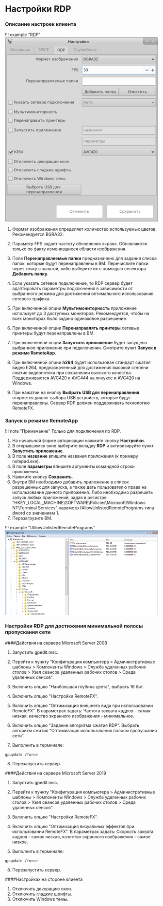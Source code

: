 # Настройки RDP


### Описание настроек клиента
!!! example "RDP"
    ![image](../../_assets/vdi/thin_client/connect_settings_rdp.png)

1. Формат изображения определяет количество используемых цветов. Рекомендуется BGRA32.

1. Параметр FPS задает частоту обновления экрана. Обновляются только по факту изменившиеся области изображения.

1. Поле **Перенаправляемые папки** предназначено для задания списка папок, которые будут перенаправлены в ВМ. 
Перечислите папки через точку с запятой, либо выберите их с помощью селектора **Добавить папку**.

1. Если указать сетевое подключение, то RDP сервер будет адаптировать параметры подключения в зависимости от выбранного 
режима для достижения оптимального использования сетевого трафика.

1. При включенной опции **Мультимониторность** приложение использует до 3 доступных мониторов. Рекомендуется, чтобы 
на всех мониторах было задано одинаковое разрешение. 

1. При включенной опции **Перенаправлять принтеры** сетевые принтеры будут перенаправлены в ВМ.

1. При включенной опции **Запустить приложение** будет запущено выбранное приложение при подключении.
Смотрите пункт **Запуск в режиме RemoteApp**.

1. При включенной опции **h264** будет использован cтандарт сжатия видео h264, предназначенный для достижения высокой 
степени сжатия видеопотока при сохранении высокого качества. Поддерживаются AVC420 и AVC444 на линуксе 
и AVC420 на Windows. 

1. При нажатии на кнопку **Выбрать USB для перенаправления** откроется диалог  выбора USB устройств, которые
будут перенаправлены. Сервер RDP должен поддерживать технологию RemoteFX.
 
      
      
### Запуск в режиме RemoteApp
!!! note "Примечание"
    Только для подключения по RDP.
    

1. На начальной форме авторизации нажмите кнопку **Настройки**.
1. В открывшемся окне выберите вкладку **RDP** и активизируйте пункт **Запустить приложение**.
1. В поле **название** впишите названия приложения (к примеру notepad.exe).
1. В поле **параметры** впишите аргументы командной строки приложения.
1. Нажмите кнопку **Сохранить**.
1. Внутри ВМ необходимо добавить приложение в список разрешенных для запуска, а также дать пользователю права на
 использование данного приложения. Либо необходимо разрешить запуск любых приложений, 
задав в регистре "HKEY_LOCAL_MACHINE\SOFTWARE\Policies\Microsoft\Windows NT\Terminal Services" параметр 
fAllowUnlistedRemotePrograms типа dword со значением 1.
1. Перезагрузите ВМ.

!!! example "fAllowUnlistedRemotePrograms"
    ![image](../../_assets/vdi/thin_client/registry_fAllowUnlistedRemotePrograms.png)
      
      
      
### Настройки RDP для достижения минимальной полосы пропускания сети

####Действия на сервере Microsoft Server 2008

1) Запустить gpedit.msc.

2) Перейти к пункту "Конфигурация компьютера > Административные шаблоны > Компоненты Windows > Служба удаленных рабочих столов > 
Узел сеансов удаленных рабочих столов > Среда удаленных сенсов".

3) Включить опцию "Наибольшая глубина цвета", выбрать 16 бит.

4) Включить опцию "Настройки RemoteFX".

5) Включить опцию "Оптимизация внешнего вида при использовании RemoteFX".
В параметрах задать: Частота захвата кадров - самая низкая, качество экранного изображения - минимальное.

6) Включить опцию "Задание алгоритма сжатия RDP". Выбрать алгоритм сжатия "Оптимизация использования полосы пропускания сети".

7) Выполнить в терминале:
```
gpupdate /force
```

8) Перезапустить сервер.

####Действия на сервере Microsoft Server 2019

1) Запустить gpedit.msc.

2) Перейти к пункту "Конфигурация компьютера > Административные шаблоны > Компоненты Windows > Служба удаленных рабочих столов > 
Узел сеансов удаленных рабочих столов > Среда удаленных сенсов".

3) Включить опцию "Настройки RemoteFX".

4) Включить опцию "Оптимизация визуальных эффектов при использовании RemoteFX".
В параметрах задать: Скорость захвата кадров - самая низкая, качество экранного изображения - самое низкое.

7) Выполнить в терминале:
```
gpupdate /force
```

8) Перезапустить сервер.

####Настройках на стороне клиента
1) Отключить декорацию окон.
2) Отключить гладкие шрифты.
3) Отключить Windows темы.